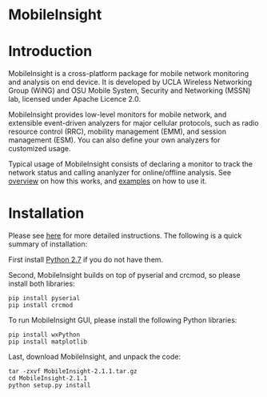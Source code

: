 MobileInsight
==============


# Introduction #

MobileInsight is a cross-platform package for mobile network monitoring and analysis on end device. It is developed by UCLA Wireless Networking Group (WiNG) and OSU Mobile System, Security and Networking (MSSN) lab, licensed under Apache Licence 2.0.

MobileInsight provides low-level monitors for mobile network, and extensible event-driven analyzers for major cellular protocols, such as radio resource control (RRC), mobility management (EMM), and session management (ESM). You can also define your own analyzers for customized usage.


Typical usage of MobileInsight consists of declaring a monitor to track the network status and calling ananlyzer for online/offline analysis. See [overview](http://metro.cs.ucla.edu/mobile_insight/overview.html) on how this works, and [examples](http://metro.cs.ucla.edu/mobile_insight/examples.html) on how to use it.


# Installation #

Please see [here](http://metro.cs.ucla.edu/mobile_insight/get_started.html) for more detailed instructions. The following is a quick summary of installation:

First install [Python 2.7](https://www.python.org/) if you do not have them.

Second, MobileInsight builds on top of pyserial and crcmod, so please install both libraries:

    pip install pyserial
    pip install crcmod

To run MobileInsight GUI, please install the following Python libraries:

    pip install wxPython
    pip install matplotlib


Last, download MobileInsight, and unpack the code:

    tar -zxvf MobileInsight-2.1.1.tar.gz
    cd MobileInsight-2.1.1
    python setup.py install

